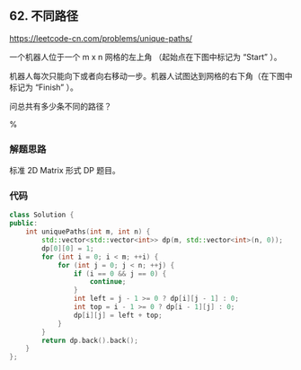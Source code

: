 ## 62. 不同路径

https://leetcode-cn.com/problems/unique-paths/

一个机器人位于一个 m x n 网格的左上角 （起始点在下图中标记为 “Start” ）。

机器人每次只能向下或者向右移动一步。机器人试图达到网格的右下角（在下图中标记为 “Finish” ）。

问总共有多少条不同的路径？

%

### 解题思路

标准 2D Matrix 形式 DP 题目。

### 代码

```cpp
class Solution {
public:
    int uniquePaths(int m, int n) {
        std::vector<std::vector<int>> dp(m, std::vector<int>(n, 0));
        dp[0][0] = 1;
        for (int i = 0; i < m; ++i) {
            for (int j = 0; j < n; ++j) {
                if (i == 0 && j == 0) {
                    continue;
                }
                int left = j - 1 >= 0 ? dp[i][j - 1] : 0;
                int top = i - 1 >= 0 ? dp[i - 1][j] : 0;
                dp[i][j] = left + top;
            }
        }
        return dp.back().back();
    }
};
```
